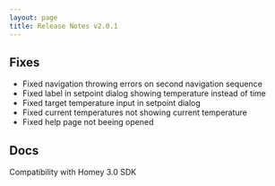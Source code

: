 ```yaml
---
layout: page
title: Release Notes v2.0.1
---
```


## Fixes
- Fixed navigation throwing errors on second navigation sequence
- Fixed label in setpoint dialog showing temperature instead of time
- Fixed target temperature input in setpoint dialog
- Fixed current temperatures not showing current temperature
- Fixed help page not beeing opened

## Docs
Compatibility with Homey 3.0 SDK
